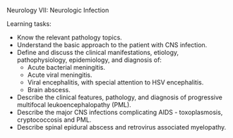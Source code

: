 Neurology VII: Neurologic Infection

Learning tasks:

* Know the relevant pathology topics.
* Understand the basic approach to the patient with CNS infection.
* Define and discuss the clinical manifestations, etiology, pathophysiology, epidemiology, and diagnosis of:
	* Acute bacterial meningitis.
	* Acute viral meningitis.
	* Viral encephalitis, with special attention to HSV encephalitis.
	* Brain abscess.
* Describe the clinical features, pathology, and diagnosis of progressive multifocal leukoencephalopathy (PML).
* Describe the major CNS infections complicating AIDS - toxoplasmosis,
cryptococcosis and PML.
* Describe spinal epidural abscess and retrovirus associated myelopathy.
